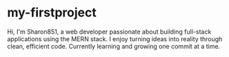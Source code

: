 # my-firstproject
 Hi, I'm Sharon851, a web developer passionate about building full-stack applications using the MERN stack. I enjoy turning ideas into reality through clean, efficient code. Currently learning and growing one commit at a time.  
